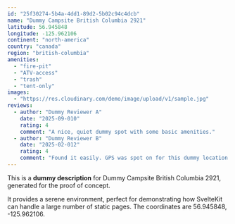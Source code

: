 ```yaml
---
id: "25f30274-5b4a-4dd1-89d2-5b02c94c4dcb"
name: "Dummy Campsite British Columbia 2921"
latitude: 56.945848
longitude: -125.962106
continent: "north-america"
country: "canada"
region: "british-columbia"
amenities:
  - "fire-pit"
  - "ATV-access"
  - "trash"
  - "tent-only"
images:
  - "https://res.cloudinary.com/demo/image/upload/v1/sample.jpg"
reviews:
  - author: "Dummy Reviewer A"
    date: "2025-09-010"
    rating: 4
    comment: "A nice, quiet dummy spot with some basic amenities."
  - author: "Dummy Reviewer B"
    date: "2025-02-012"
    rating: 4
    comment: "Found it easily. GPS was spot on for this dummy location."
---
```


This is a **dummy description** for Dummy Campsite British Columbia 2921, generated for the proof of concept.

It provides a serene environment, perfect for demonstrating how SvelteKit can handle a large number of static pages. The coordinates are 56.945848, -125.962106.

